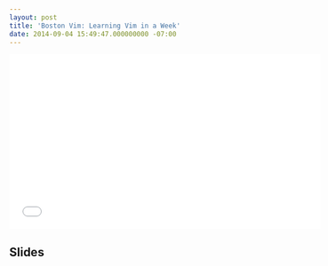 ```yaml
---
layout: post
title: 'Boston Vim: Learning Vim in a Week'
date: 2014-09-04 15:49:47.000000000 -07:00
---
```

<iframe width="560" height="315" src="//www.youtube.com/embed/_NUO4JEtkDw?rel=0" frameborder="0" allowfullscreen></iframe>

## Slides
<script async class="speakerdeck-embed" data-id="af37a470096e0132b91b3edb5b019a53" data-ratio="1.77777777777778" src="//speakerdeck.com/assets/embed.js"></script>
